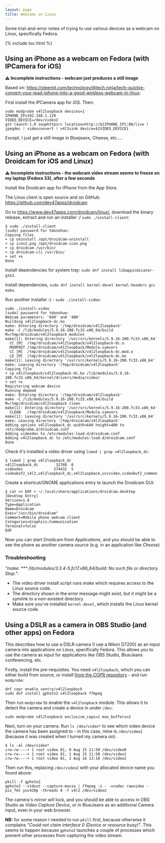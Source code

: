 ```yaml
---
layout: page
title: Webcams on Linux
---
```


Some trial-and-error notes of trying to use various devices as a webcam on Linux, specifically Fedora.

{% include toc.html %}

## Using an iPhone as a webcam on Fedora (with IPCamera for iOS)

**⚠️ Incomplete instructions - webcam just produces a still image**

Based on: <https://steemit.com/technology/@tech.ninja/tech-quickie-convert-your-ipad-iphone-into-a-good-wireless-webcam-in-linux>:

First install the IPCamera app for iOS. Then:

```
sudo modprobe v4l2loopback devices=1
IPHONE_IP=192.168.1.129
VIDEO_DEVICE=/dev/video2
gst-launch-1.0 souphttpsrc location=http://${IPHONE_IP}:80/live ! jpegdec ! videoconvert ! v4l2sink device=${VIDEO_DEVICE}

```

Except, I just get a still image in Bluejeans, Cheese, etc.....

## Using an iPhone as a webcam on Fedora (with Droidcam for iOS and Linux)

**⚠️ Incomplete instructions - the webcam video stream seems to freeze on my laptop (Fedora 33), after a few seconds**

Install the Droidcam app for iPhone from the App Store.

The Linux client is open source and on GitHub: <https://github.com/dev47apps/droidcam>

Go to <https://www.dev47apps.com/droidcam/linux/>, download the binary release, extract and run an installer :/ `sudo ./install-client`:

```
$ sudo ./install-client 
[sudo] password for tdonohue: 
Copying files
+ cp uninstall /opt/droidcam-uninstall
+ cp icon2.png /opt/droidcam-icon.png
+ cp droidcam /usr/bin/
+ cp droidcam-cli /usr/bin/
+ set +x
Done
```

Install dependencies for system tray: `sudo dnf install libappindicator-gtk3`. 

Install dependencies, `sudo dnf install kernel-devel kernel-headers gcc make`.

Run another installer :( - `sudo ./install-video`:

```
sudo ./install-video 
[sudo] password for tdonohue: 
Webcam parameters: '640' and '480'
Building v4l2loopback-dc.ko
make: Entering directory '/tmp/droidcam/v4l2loopback'
make -C /lib/modules/5.9.16-200.fc33.x86_64/build M=/tmp/droidcam/v4l2loopback modules
make[1]: Entering directory '/usr/src/kernels/5.9.16-200.fc33.x86_64'
  CC [M]  /tmp/droidcam/v4l2loopback/v4l2loopback-dc.o
  MODPOST /tmp/droidcam/v4l2loopback/Module.symvers
  CC [M]  /tmp/droidcam/v4l2loopback/v4l2loopback-dc.mod.o
  LD [M]  /tmp/droidcam/v4l2loopback/v4l2loopback-dc.ko
make[1]: Leaving directory '/usr/src/kernels/5.9.16-200.fc33.x86_64'
make: Leaving directory '/tmp/droidcam/v4l2loopback'
Copying file
+ cp v4l2loopback/v4l2loopback-dc.ko /lib/modules/5.9.16-200.fc33.x86_64/kernel/drivers/media/video/
+ set +x
Registering webcam device
Running depmod
make: Entering directory '/tmp/droidcam/v4l2loopback'
make -C /lib/modules/5.9.16-200.fc33.x86_64/build M=/tmp/droidcam/v4l2loopback clean
make[1]: Entering directory '/usr/src/kernels/5.9.16-200.fc33.x86_64'
  CLEAN   /tmp/droidcam/v4l2loopback/Module.symvers
make[1]: Leaving directory '/usr/src/kernels/5.9.16-200.fc33.x86_64'
make: Leaving directory '/tmp/droidcam/v4l2loopback'
Adding options v4l2loopback_dc width=640 height=480 to /etc/modprobe.d/droidcam.conf
Adding videodev to /etc/modules-load.d/droidcam.conf
Adding v4l2loopback_dc to /etc/modules-load.d/droidcam.conf
Done
```

Check it's installed a video driver using `lsmod | grep v4l2loopback_dc`:

```
$ lsmod | grep v4l2loopback_dc
v4l2loopback_dc        32768  0
videodev              274432  5 videobuf2_v4l2,v4l2loopback_dc,v4l2loopback,uvcvideo,videobuf2_common
```

Create a shortcut/GNOME applications entry to launch the Droidcam GUI:

```
$ cat << EOF > ~/.local/share/applications/droidcam.desktop 
[Desktop Entry]
Version=1.0
Type=Application
Name=Droidcam
Exec="/usr/bin/droidcam"
Comment=Mobile phone webcam client
Categories=Graphics;Communication
Terminal=false
EOF
```

Now you can start Droidcam from _Applications_, and you should be able to see the phone as another camera source (e.g. in an application like _Cheese_)

### Troubleshooting

_"make: *** /lib/modules/3.3.4-5.fc17.x86_64/build: No such file or directory.  Stop."_:

- The video driver install script runs _make_ which requires access to the Linux source code.
- The directory shown in the error message might exist, but it might be a symlink to a non-existent directory.
- Make sure you've installed `kernel-devel`, which installs the Linux kernel source code.

## Using a DSLR as a camera in OBS Studio (and other apps) on Fedora

This describes how to use a DSLR camera (I use a Nikon D7200) as an input camera into applications on Linux, specifically Fedora. This allows you to use the camera as input for applications like OBS Studio, BlueJeans conferencing, etc.

Firstly, install the pre-requisites. You need `v4l2loopback`, which you can either build from source, or install [from the COPR repository](https://copr.fedorainfracloud.org/coprs/sentry/v4l2loopback/) - and run `modprobe`:

```
dnf copr enable sentry/v4l2loopback
sudo dnf install gphoto2 v4l2loopback ffmpeg
```

Then run `modprobe` to enable the `v4l2loopback` module. This allows it to detect the camera and create a device in under `/dev`:

```
sudo modprobe v4l2loopback exclusive_caps=1 max_buffers=2
```

Next, turn on your camera. Run `ls /dev/video*` to see which video device the camera has been assigned to - in this case, mine is `/dev/video2` (because it was created when I turned my camera on):

```
$ ls -al /dev/video*
crw-rw----+ 1 root video 81, 0 Aug 15 11:50 /dev/video0
crw-rw----+ 1 root video 81, 1 Aug 15 11:50 /dev/video1
crw-rw----+ 1 root video 81, 2 Aug 16 13:10 /dev/video2
```

Then run this, replacing `/dev/video2` with your allocated device name you found above:

```
pkill -f gphoto2   
gphoto2 --stdout --capture-movie | ffmpeg -i - -vcodec rawvideo -pix_fmt yuv420p -threads 0 -f v4l2 /dev/video2
```

The camera's mirror will lock, and you should be able to access in OBS Studio as _Video Capture Device_, or in BlueJeans as an additional Camera input, even in your web browser.

**NB:** for some reason I needed to run `pkill` first, because otherwise it complains _"Could not claim interface 0 (Device or resource busy)"_. This seems to happen because `gphoto2` launches a couple of processes which prevent other processes from capturing the video stream.


